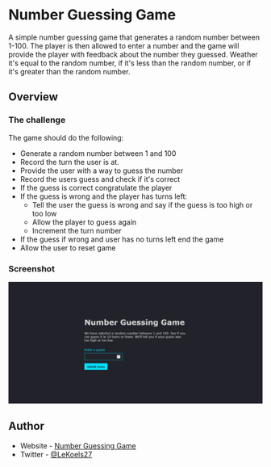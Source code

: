 # Number Guessing Game

A simple number guessing game that generates a random number between 1-100. The player is then allowed to enter a number and the game will provide the player with feedback about the number they guessed. Weather it's equal to the random number, if it's less than the random number, or if it's greater than the random number.

## Overview

### The challenge

The game should do the following:

- Generate a random number between 1 and 100
- Record the turn the user is at.
- Provide the user with a way to guess the number
- Record the users guess and check if it's correct
- If the guess is correct congratulate the player
- If the guess is wrong and the player has turns left:
  - Tell the user the guess is wrong and say if the guess is too high or too low
  - Allow the player to guess again
  - Increment the turn number
- If the guess if wrong and user has no turns left end the game
- Allow the user to reset game

### Screenshot

![Preview Of The Game](./screenshot.png)

## Author

- Website - [Number Guessing Game](https://zaidmarrie.github.io/number-guessing-game/)
- Twitter - [@LeKoels27](https://twitter.com/LeKoels27)
